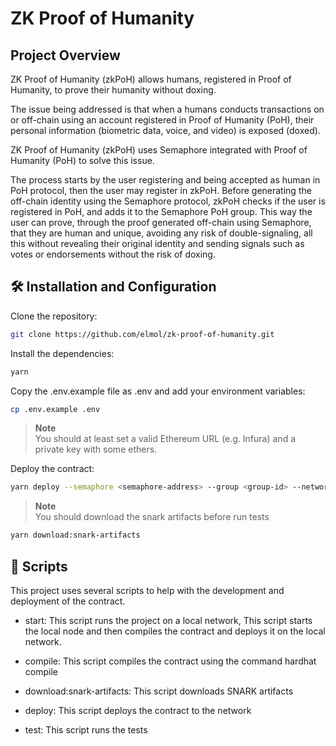 # ZK Proof of Humanity

## Project Overview

ZK Proof of Humanity (zkPoH) allows humans, registered in Proof of Humanity, to prove their humanity without doxing.

The issue being addressed is that when a humans conducts transactions on or off-chain using an account registered in Proof of Humanity (PoH), their personal information (biometric data, voice, and video) is exposed (doxed).

ZK Proof of Humanity (zkPoH) uses Semaphore integrated with Proof of Humanity (PoH) to solve this issue.


The process starts by the user registering and being accepted as human in PoH protocol, then the user may register in zkPoH. 
Before generating the off-chain identity using the Semaphore protocol, zkPoH checks if the user is registered in PoH, and adds it to the Semaphore PoH group. 
This way the user can prove, through the proof generated off-chain using Semaphore, that they are human and unique, avoiding any risk of double-signaling, all this without revealing their original identity and sending signals such as votes or endorsements without the risk of doxing.

## 🛠  Installation and Configuration

Clone the repository:
```bash
git clone https://github.com/elmol/zk-proof-of-humanity.git
```
Install the dependencies:

```bash
yarn
```

Copy the .env.example file as .env and add your environment variables:

```bash
cp .env.example .env
```

> **Note**  
> You should at least set a valid Ethereum URL (e.g. Infura) and a private key with some ethers.

Deploy the contract:

```bash
yarn deploy --semaphore <semaphore-address> --group <group-id> --network goerli
```

> **Note**  
> You should download the snark artifacts before run tests

```bash
yarn download:snark-artifacts
```

## 📜 Scripts

This project uses several scripts to help with the development and deployment of the contract.

- start: This script runs the project on a local network, This script starts the local node and then compiles the contract and deploys it on the local network.

- compile: This script compiles the contract using the command hardhat compile

- download:snark-artifacts: This script downloads SNARK artifacts

- deploy: This script deploys the contract to the network

- test: This script runs the tests
